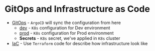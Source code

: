 # GitOps and Infrastructure as Code
- [GitOps](gitops) - `ArgoCD` will sync the configuration from here
  - [dev](gitops/dev) - `K8s` configuration for Dev environment
  - [prod](gitops/prod) - `K8s` configuration for Prod environment
  - **Secrets** - `K8s` secret, we've applied in `K8s` cluster
- [IaC](iac/README.md) - Use `Terraform` code for describe how infrastructure look like
